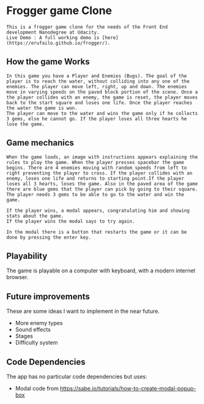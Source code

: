 # Frogger game Clone

    This is a frogger game clone for the needs of the Front End development Nanodegree at Udacity.
    Live Demo : A full working demo is [here](https://erufailo.github.io/frogger/).

## How the game Works

    In this game you have a Player and Enemies (Bugs). The goal of the player is to reach the water, without colliding into any one of the enemies. The player can move left, right, up and down. The enemies move in varying speeds on the paved block portion of the scene. Once a the player collides with an enemy, the game is reset, the player moves back to the start square and loses one life. Once the player reaches the water the game is won. 
    The player can move to the water and wins the game only if he collects 3 gems, else he cannot go. If the player loses all three hearts he lose the game.

## Game mechanics

    When the game loads, an image with instructions appears explaining the rules to play the game. When the player presses spacebar the game begins. There are 4 enemies moving with random speeds from left to right preventing the player to cross. If the player collides with an enemy, loses one life and returns to starting point.If the player loses all 3 hearts, loses the game. Also in the paved area of the game there are blue gems that the player can pick by going to their square. The player needs 3 gems to be able to go to the water and win the game.

    If the player wins, a modal appears, congratulating him and showing stats about the game.
    If the player wins the modal says to try again. 

    In the modal there is a button that restarts the game or it can be done by pressing the enter key.

## Playability

The game is playable on a computer with keyboard, with a modern internet browser. 

## Future improvements

These are some ideas I want to implement in the near future.

* More enemy types
* Sound effects
* Stages
* Difficulty system

## Code Dependencies

The app has no particular code dependencies but uses:

* Modal code from <https://sabe.io/tutorials/how-to-create-modal-popup-box>